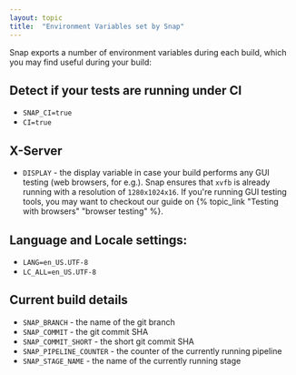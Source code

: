 ```yaml
---
layout: topic
title:  "Environment Variables set by Snap"
---
```


Snap exports a number of environment variables during each build, which you may find useful during your build:

## Detect if your tests are running under CI

* ``SNAP_CI=true``
* ``CI=true``

## X-Server

* ``DISPLAY`` - the display variable in case your build performs any GUI testing (web browsers, for e.g.). Snap ensures that `xvfb` is already running with a resolution of `1280x1024x16`. If you're running GUI testing tools, you may want to checkout our guide on {% topic_link "Testing with browsers" "browser testing" %}.

## Language and Locale settings:

* ``LANG=en_US.UTF-8``
* ``LC_ALL=en_US.UTF-8``

## Current build details

* ``SNAP_BRANCH`` - the name of the git branch
* ``SNAP_COMMIT`` - the git commit SHA
* ``SNAP_COMMIT_SHORT`` - the short git commit SHA
* ``SNAP_PIPELINE_COUNTER`` - the counter of the currently running pipeline
* ``SNAP_STAGE_NAME`` - the name of the currently running stage
